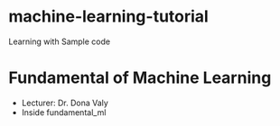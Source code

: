 # machine-learning-tutorial
Learning with Sample code

# Fundamental of Machine Learning
- Lecturer: Dr. Dona Valy
- Inside fundamental_ml
